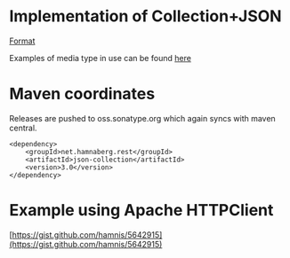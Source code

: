 # Implementation of Collection+JSON

[Format](http://amundsen.com/media-types/collection/format/)

Examples of media type in use can be found [here](http://amundsen.com/media-types/collection/examples/)

# Maven coordinates

Releases are pushed to oss.sonatype.org which again syncs with maven central.

    <dependency>
        <groupId>net.hamnaberg.rest</groupId>
        <artifactId>json-collection</artifactId>
        <version>3.0</version>
    </dependency>

# Example using Apache HTTPClient

[https://gist.github.com/hamnis/5642915](https://gist.github.com/hamnis/5642915)

